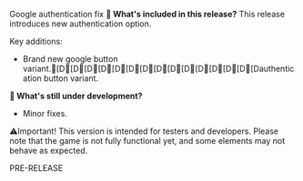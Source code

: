 Google authentication fix
**🔧 What's included in this release?**
This release introduces new authentication option.

Key additions: 
- Brand new google button variant.[D[D[D[D[D[D[D[D[D[D[D[D[D[D[Dauthentication button variant.

**🚧 What's still under development?**
- Minor fixes.

⚠️Important! This version is intended for testers and developers. Please note that the game is not fully functional yet, and some elements may not behave as expected.

PRE-RELEASE
